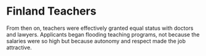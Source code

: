 # Finland Teachers

From then on, teachers were effectively granted equal status with doctors and lawyers. Applicants began flooding teaching programs, not because the salaries were so high but because autonomy and respect made the job attractive.
